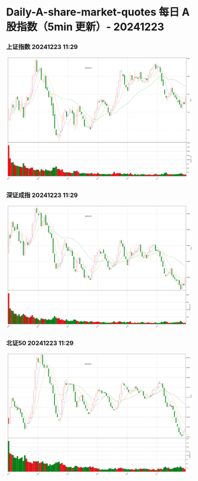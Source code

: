 
# Daily-A-share-market-quotes 每日 A 股指数（5min 更新）- 20241223

### 上证指数 20241223 11:29
![](./fig/2024/12/20241223-sh000001.png)

### 深证成指 20241223 11:29
![](./fig/2024/12/20241223-sz399001.png)

### 北证50 20241223 11:29
![](./fig/2024/12/20241223-bj899050.png)
